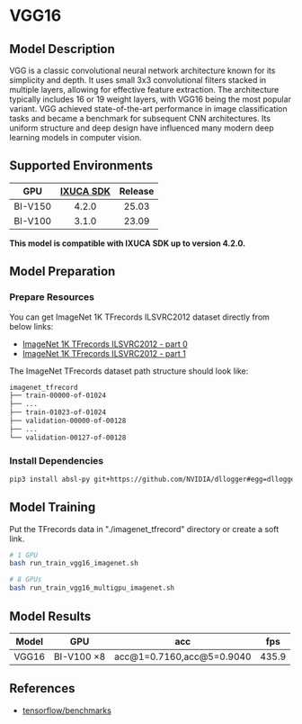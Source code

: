 # VGG16

## Model Description

VGG is a classic convolutional neural network architecture known for its simplicity and depth. It uses small 3x3
convolutional filters stacked in multiple layers, allowing for effective feature extraction. The architecture typically
includes 16 or 19 weight layers, with VGG16 being the most popular variant. VGG achieved state-of-the-art performance in
image classification tasks and became a benchmark for subsequent CNN architectures. Its uniform structure and deep
design have influenced many modern deep learning models in computer vision.

## Supported Environments

| GPU    | [IXUCA SDK](https://gitee.com/deep-spark/deepspark#%E5%A4%A9%E6%95%B0%E6%99%BA%E7%AE%97%E8%BD%AF%E4%BB%B6%E6%A0%88-ixuca) | Release |
| :----: | :----: | :----: |
| BI-V150 | 4.2.0     |  25.03  |
| BI-V100 | 3.1.0     |  23.09  |

**This model is compatible with IXUCA SDK up to version 4.2.0.**

## Model Preparation

### Prepare Resources

You can get ImageNet 1K TFrecords ILSVRC2012 dataset directly from below links:

- [ImageNet 1K TFrecords ILSVRC2012 - part
  0](https://www.kaggle.com/datasets/hmendonca/imagenet-1k-tfrecords-ilsvrc2012-part-0)
- [ImageNet 1K TFrecords ILSVRC2012 - part
  1](https://www.kaggle.com/datasets/hmendonca/imagenet-1k-tfrecords-ilsvrc2012-part-1)

The ImageNet TFrecords dataset path structure should look like:

```bash
imagenet_tfrecord
├── train-00000-of-01024
├── ...
├── train-01023-of-01024
├── validation-00000-of-00128
├── ...
└── validation-00127-of-00128
```

### Install Dependencies

```bash
pip3 install absl-py git+https://github.com/NVIDIA/dllogger#egg=dllogger
```

## Model Training

Put the TFrecords data in "./imagenet_tfrecord" directory or create a soft link.

```bash
# 1 GPU
bash run_train_vgg16_imagenet.sh

# 8 GPUs
bash run_train_vgg16_multigpu_imagenet.sh
```

## Model Results

| Model | GPU        | acc                       | fps   |
|-------|------------|---------------------------|-------|
| VGG16 | BI-V100 ×8 | acc@1=0.7160,acc@5=0.9040 | 435.9 |

## References

- [tensorflow/benchmarks](https://github.com/tensorflow/benchmarks/tree/master/scripts/tf_cnn_benchmarks)
